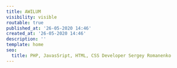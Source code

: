 ```yaml
---
title: AWILUM
visibility: visible
routable: true
published_at: '26-05-2020 14:46'
created_at: '26-05-2020 14:46'
description: ''
template: home
seo:
  title: PHP, JavasSript, HTML, CSS Developer Sergey Romanenko
---
```

